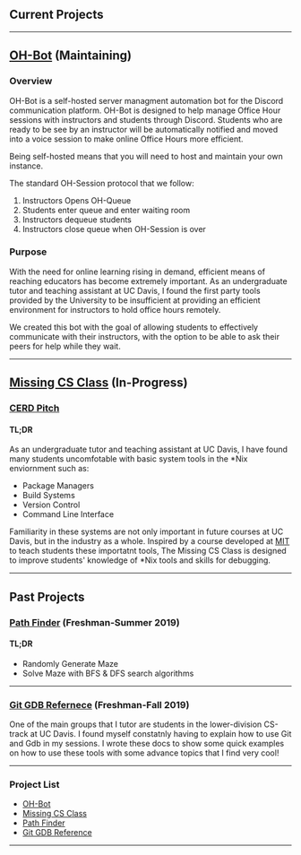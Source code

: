<link rel="apple-touch-icon" sizes="180x180" href="/apple-touch-icon.png">
<link rel="icon" type="image/png" sizes="32x32" href="/favicon-32x32.png">
<link rel="icon" type="image/png" sizes="16x16" href="/favicon-16x16.png">
<link rel="manifest" href="/site.webmanifest">
<link rel="mask-icon" href="/safari-pinned-tab.svg" color="#5bbad5">
<meta name="msapplication-TileColor" content="#da532c">
<meta name="theme-color" content="#ffffff">

## Current Projects

---

## [OH-Bot](https://github.com/ECS-OH-Bot/OH-Bot) (Maintaining)

### Overview

OH-Bot is a self-hosted server managment automation bot for the Discord communication platform. OH-Bot is designed to help manage Office Hour sessions with instructors and students through Discord.
Students who are ready to be see by an instructor will be automatically notified and moved into a voice session to make online Office Hours more efficient.

Being self-hosted means that you will need to host
and maintain your own instance.

The standard OH-Session protocol that we follow: 
1. Instructors Opens OH-Queue 
2. Students enter queue and enter waiting room 
3. Instructors dequeue students 
4. Instructors close queue when OH-Session is over
   
### Purpose

With the need for online learning rising in demand, efficient means of reaching educators has become extremely important. As an undergraduate tutor and teaching assistant at UC Davis, I found the first party tools provided by the University to be insufficient at providing an efficient environment for instructors to hold office hours remotely.

We created this bot with the goal of allowing students to effectively
communicate with their instructors, with the option to be able to ask
their peers for help while they wait.
  
--------

## [Missing CS Class](https://gitlab.com/missing-cs-quarter-ucd/lecture-slides) (In-Progress)

### [CERD Pitch](images/CERD_5-8-2020.pdf)
#### TL;DR

As an undergraduate tutor and teaching assistant at UC Davis, I have found many students uncomfotable with basic system tools in the *Nix enviornment such as:
* Package Managers
* Build Systems
* Version Control
* Command Line Interface

Familiarity in these systems are not only important in future courses at UC Davis, but in the industry as a whole. Inspired by a course developed at [MIT](https://missing.csail.mit.edu/) to teach students these importatnt tools, The Missing CS Class is designed to improve students' knowledge of *Nix tools and skills for debugging.

--- 

## Past Projects
### [Path Finder](https://github.com/GMGilson/PathFinder) (Freshman-Summer 2019)

#### TL;DR
- Randomly Generate Maze
- Solve Maze with BFS & DFS search algorithms

<script id="asciicast-345220" src="https://asciinema.org/a/345220.js" async></script>

---

### [Git GDB Refernece](https://github.com/GMGilson/Git-GDB-Tutorial) (Freshman-Fall 2019)

One of the main groups that I tutor are students in the lower-division CS-track at UC Davis. I found myself constatnly having to explain how to use Git and Gdb in my sessions. I wrote these docs to show some quick examples on how to use these tools with some advance topics that I find very cool!

---

### Project List

- [OH-Bot](https://github.com/ECS-OH-Bot/OH-Bot)
- [Missing CS Class](https://gitlab.com/missing-cs-quarter-ucd/lecture-slides)
- [Path Finder](https://github.com/GMGilson/PathFinder)
- [Git GDB Reference](https://github.com/GMGilson/Git-GDB-Tutorial)
  
---
